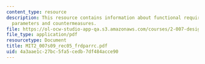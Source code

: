 ```yaml
---
content_type: resource
description: This resource contains information about functional requirements, design
  parameters and countermeasures.
file: https://ol-ocw-studio-app-qa.s3.amazonaws.com/courses/2-007-design-and-manufacturing-i-spring-2009/4a3aae1c27bc5fa5cedb7df484acce90_MIT2_007s09_rec05_frdparrc.pdf
file_type: application/pdf
resourcetype: Document
title: MIT2_007s09_rec05_frdparrc.pdf
uid: 4a3aae1c-27bc-5fa5-cedb-7df484acce90
---
```

